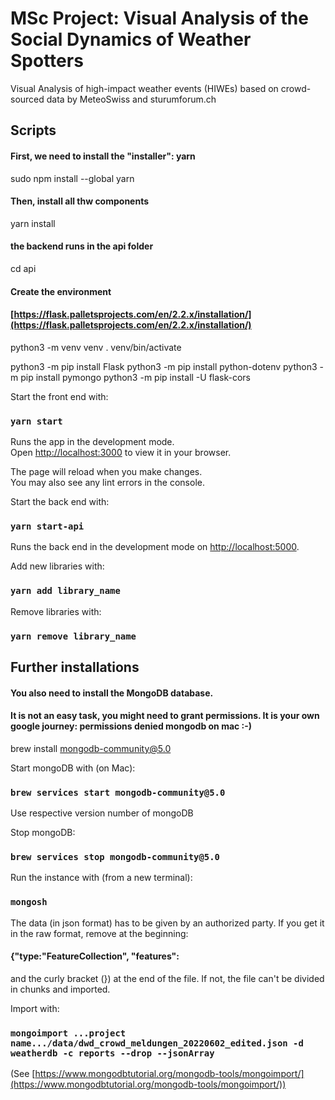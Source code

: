# MSc Project: Visual Analysis of the Social Dynamics of Weather Spotters
Visual Analysis of high-impact weather events (HIWEs) based on crowd-sourced data by MeteoSwiss and sturumforum.ch

## Scripts
#### First, we need to install the "installer": yarn
sudo npm install --global yarn
#### Then,  install all thw components
yarn install
#### the backend runs in the api folder
cd api
#### Create the environment
#### [https://flask.palletsprojects.com/en/2.2.x/installation/](https://flask.palletsprojects.com/en/2.2.x/installation/)
python3 -m venv venv
. venv/bin/activate

python3 -m pip install Flask
python3 -m pip install python-dotenv
python3 -m pip install pymongo
python3 -m pip install -U flask-cors

Start the front end with:

### `yarn start`

Runs the app in the development mode.\
Open [http://localhost:3000](http://localhost:3000) to view it in your browser.

The page will reload when you make changes.\
You may also see any lint errors in the console.


Start the back end with:

### `yarn start-api`

Runs the back end  in the development mode on [http://localhost:5000](http://localhost:5000).

Add new libraries with:

### `yarn add library_name`

Remove libraries with:

### `yarn remove library_name`

## Further installations

#### You also need to install the MongoDB database. 
#### It is not an easy task, you might need to grant permissions. It is your own google journey: permissions denied mongodb on mac :-)
brew install mongodb-community@5.0

Start mongoDB with (on Mac):
### `brew services start mongodb-community@5.0`

Use respective version number of mongoDB

Stop mongoDB:
### `brew services stop mongodb-community@5.0`

Run the instance with (from a new terminal):
### `mongosh`


The data (in json format) has to be given by an authorized party. If you get it in the raw format, remove at the beginning:

#### {"type:"FeatureCollection", "features":

and the curly bracket (}) at the end of the file. If not, the file can't be divided in chunks and imported.

Import with:

### `mongoimport ...project name.../data/dwd_crowd_meldungen_20220602_edited.json -d weatherdb -c reports --drop --jsonArray`
(See [https://www.mongodbtutorial.org/mongodb-tools/mongoimport/](https://www.mongodbtutorial.org/mongodb-tools/mongoimport/))
